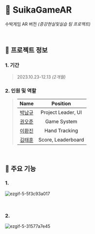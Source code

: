# 🍉 SuikaGameAR
수박게임 AR 버전 _(증강현실및실습 팀 프로젝트)_

<br />

## 📝 프로젝트 정보

### 1. 기간
> 2023.10.23-12.13 _(2개월)_

### 2. 인원 및 역할
> |                    Name                    |  Position   |
> | :----------------------------------------: | :---------: |
> | [박남규](https://github.com/namkyu-99) | Project Leader, UI |
> | [권오준](https://github.com/Ojun9898) | Game System |
> | [이환진](https://github.com/mokoon) | Hand Tracking |
> | [김태훈](https://github.com/asasds145) | Score, Leaderboard |

<br />

## 🔑 주요 기능

### 1. 
![ezgif-5-5f3c93a017](https://github.com/namkyu-99/SuikaGameAR/assets/128462226/7bafc362-3458-4f10-a86c-4b94cd1729d1)

<br />

### 2. 
![ezgif-5-31577a7e45](https://github.com/namkyu-99/SuikaGameAR/assets/128462226/744cef44-c540-4fe9-8c98-9f36286ede37)

